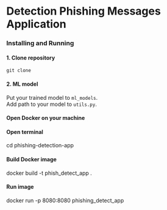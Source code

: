 # Detection Phishing Messages Application

### Installing and Running

#### 1. Clone repository
`git clone `

#### 2. ML model
Put your trained model to `ml_models`. \
Add path to your model to `utils.py`. 

#### Open Docker on your machine

#### Open terminal
cd phishing-detection-app

#### Build Docker image
docker build -t phish_detect_app .

#### Run image
docker run -p 8080:8080 phishing_detect_app
